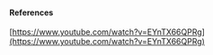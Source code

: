 #### References
[https://www.youtube.com/watch?v=EYnTX66QPRg](https://www.youtube.com/watch?v=EYnTX66QPRg)
